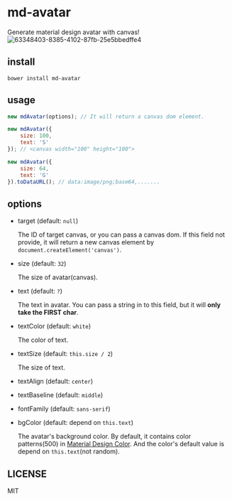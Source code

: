 # md-avatar

Generate material design avatar with canvas!
![63348403-8385-4102-87fb-25e5bbedffe4](https://cloud.githubusercontent.com/assets/2386165/9112806/99e41156-3c83-11e5-8ccb-ac0b7afae16b.png)


## install
```
bower install md-avatar
```

## usage
```javascript
new mdAvatar(options); // It will return a canvas dom element.

new mdAvatar({
	size: 100,
	text: 'S'
}); // <canvas width="100" height="100">

new mdAvatar({
	size: 64,
	text: 'G'
}).toDataURL(); // data:image/png;base64,.......
```

## options

- target (default: `null`)
	
	The ID of target canvas, or you can pass a canvas dom. If this field not provide, it will return a new canvas element by `document.createElement('canvas')`.

- size (default: `32`)

	The size of avatar(canvas).

- text (default: `?`)

	The text in avatar. You can pass a string in to this field, but it will **only take the FIRST char**.

- textColor (default: `white`)

	The color of text.

- textSize (default: `this.size / 2`)

	The size of text.

- textAlign (default: `center`)


- textBaseline (default: `middle`)


- fontFamily (default: `sans-serif`)


- bgColor (default: depend on `this.text`)

	The avatar's background color. By default, it contains color patterns(500) in [Material Design Color](https://www.google.com/design/spec/style/color.html). And the color's default value is depend on `this.text`(not random).


## LICENSE

MIT

